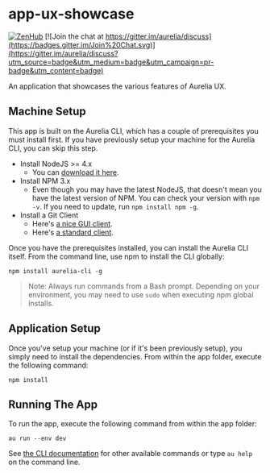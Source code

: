 # app-ux-showcase

[![ZenHub](https://raw.githubusercontent.com/ZenHubIO/support/master/zenhub-badge.png)](https://zenhub.io)
[![Join the chat at https://gitter.im/aurelia/discuss](https://badges.gitter.im/Join%20Chat.svg)](https://gitter.im/aurelia/discuss?utm_source=badge&utm_medium=badge&utm_campaign=pr-badge&utm_content=badge)

An application that showcases the various features of Aurelia UX.

## Machine Setup

This app is built on the Aurelia CLI, which has a couple of prerequisites you must install first. If you have previously setup your machine for the Aurelia CLI, you can skip this step.

* Install NodeJS >= 4.x
    * You can [download it here](https://nodejs.org/en/).
* Install NPM 3.x
    * Even though you may have the latest NodeJS, that doesn't mean you have the latest version of NPM. You can check your version with `npm -v`. If you need to update, run `npm install npm -g`.
* Install a Git Client
    * Here's [a nice GUI client](https://desktop.github.com).
    * Here's [a standard client](https://git-scm.com).

Once you have the prerequisites installed, you can install the Aurelia CLI itself. From the command line, use npm to install the CLI globally:

```
npm install aurelia-cli -g
```

> Note: Always run commands from a Bash prompt. Depending on your environment, you may need to use `sudo` when executing npm global installs.

## Application Setup

Once you've setup your machine (or if it's been previously setup), you simply need to install the dependencies. From within the app folder, execute the following command:

```
npm install
```

## Running The App

To run the app, execute the following command from within the app folder:

```
au run --env dev
```

See [the CLI documentation](https://github.com/aurelia/cli) for other available commands or type `au help` on the command line.
